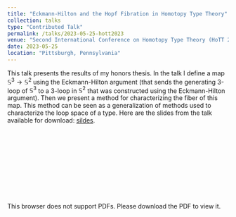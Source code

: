 ```yaml
---
title: "Eckmann-Hilton and the Hopf Fibration in Homotopy Type Theory"
collection: talks
type: "Contributed Talk"
permalink: /talks/2023-05-25-hott2023
venue: "Second International Conference on Homotopy Type Theory (HoTT 2023) at Carnige Mellon University "
date: 2023-05-25
location: "Pittsburgh, Pennsylvania"
---
```


This talk presents the results of my honors thesis. In the talk I define a map $\mathbb{S}^3 \to \mathbb{S}^2$ using the Eckmann-Hilton argument (that sends the generating 3-loop of $\mathbb{S}^3$ to a 3-loop in $\mathbb{S}^2$ that was constructed using the Eckmann-Hilton argument). Then we present a method for characterizing the fiber of this map. This method can be seen as a generalization of methods used to characterize the loop space of a type. Here are the slides from the talk available for download: [sildes](morphismz.github.io/files/hott2023-slides.pdf).

<object data="https://morphismz.github.io/files/hott2023-slides.pdf" type="application/pdf" width="700px" height="700px">
    <embed src="https://morphismz.github.io/files/hott2023-slides.pdf">
        <p>This browser does not support PDFs. Please download the PDF to view it. </p>
    </embed>
</object>